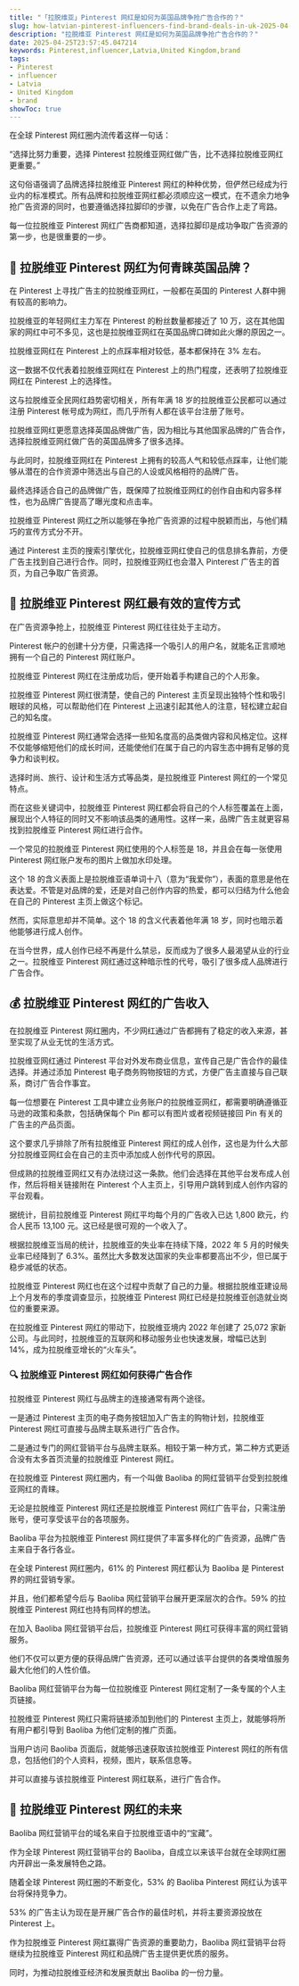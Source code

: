 ```yaml
---
title: "「拉脱维亚」Pinterest 网红是如何为英国品牌争抢广告合作的？"
slug: how-latvian-pinterest-influencers-find-brand-deals-in-uk-2025-04-25
description: "拉脱维亚 Pinterest 网红是如何为英国品牌争抢广告合作的？"
date: 2025-04-25T23:57:45.047214
keywords: Pinterest,influencer,Latvia,United Kingdom,brand
tags:
- Pinterest
- influencer
- Latvia
- United Kingdom
- brand
showToc: true
---
```


在全球 Pinterest 网红圈内流传着这样一句话：

“选择比努力重要，选择 Pinterest 拉脱维亚网红做广告，比不选择拉脱维亚网红更重要。”

这句俗语强调了品牌选择拉脱维亚 Pinterest 网红的种种优势，但俨然已经成为行业内的标准模式。所有品牌和拉脱维亚网红都必须顺应这一模式，在不遗余力地争抢广告资源的同时，也要遵循选择拉脚印的步骤，以免在广告合作上走了弯路。

每一位拉脱维亚 Pinterest 网红广告商都知道，选择拉脚印是成功争取广告资源的第一步，也是很重要的一步。

## 📍 拉脱维亚 Pinterest 网红为何青睐英国品牌？

在 Pinterest 上寻找广告主的拉脱维亚网红，一般都在英国的 Pinterest 人群中拥有较高的影响力。

拉脱维亚的年轻网红主力军在 Pinterest 的粉丝数量都接近了 10 万，这在其他国家的网红中可不多见，这也是拉脱维亚网红在英国品牌口碑如此火爆的原因之一。

拉脱维亚网红在 Pinterest 上的点踩率相对较低，基本都保持在 3% 左右。

这一数据不仅代表着拉脱维亚网红在 Pinterest 上的热门程度，还表明了拉脱维亚网红在 Pinterest 上的选择性。

这与拉脱维亚全民网红趋势密切相关，所有年满 18 岁的拉脱维亚公民都可以通过注册 Pinterest 帐号成为网红，而几乎所有人都在该平台注册了账号。

拉脱维亚网红更愿意选择英国品牌做广告，因为相比与其他国家品牌的广告合作，选择拉脱维亚网红做广告的英国品牌多了很多选择。

与此同时，拉脱维亚网红在 Pinterest 上拥有的较高人气和较低点踩率，让他们能够从潜在的合作资源中筛选出与自己的人设或风格相符的品牌广告。

最终选择适合自己的品牌做广告，既保障了拉脱维亚网红的创作自由和内容多样性，也为品牌广告提高了曝光度和点击率。

拉脱维亚 Pinterest 网红之所以能够在争抢广告资源的过程中脱颖而出，与他们精巧的宣传方式分不开。

通过 Pinterest 主页的搜索引擎优化，拉脱维亚网红使自己的信息排名靠前，方便广告主找到自己进行合作。同时，拉脱维亚网红也会潜入 Pinterest 广告主的首页，为自己争取广告资源。

## 📢 拉脱维亚 Pinterest 网红最有效的宣传方式

在广告资源争抢上，拉脱维亚 Pinterest 网红往往处于主动方。

Pinterest 帐户的创建十分方便，只需选择一个吸引人的用户名，就能名正言顺地拥有一个自己的 Pinterest 网红账户。

拉脱维亚 Pinterest 网红在注册成功后，便开始着手构建自己的个人形象。

拉脱维亚 Pinterest 网红很清楚，使自己的 Pinterest 主页呈现出独特个性和吸引眼球的风格，可以帮助他们在 Pinterest 上迅速引起其他人的注意，轻松建立起自己的知名度。

拉脱维亚 Pinterest 网红通常会选择一些知名度高的品类做内容和风格定位。这样不仅能够缩短他们的成长时间，还能使他们在属于自己的内容生态中拥有足够的竞争力和谈判权。

选择时尚、旅行、设计和生活方式等品类，是拉脱维亚 Pinterest 网红的一个常见特点。

而在这些关键词中，拉脱维亚 Pinterest 网红都会将自己的个人标签覆盖在上面，展现出个人特征的同时又不影响该品类的通用性。这样一来，品牌广告主就更容易找到拉脱维亚 Pinterest 网红进行合作。

一个常见的拉脱维亚 Pinterest 网红使用的个人标签是 18，并且会在每一张使用 Pinterest 网红账户发布的图片上做加水印处理。

这个 18 的含义表面上是拉脱维亚语单词十八（意为“我爱你”），表面的意思是他在表达爱。不管是对品牌的爱，还是对自己创作内容的热爱，都可以归结为什么他会在自己的 Pinterest 主页上做这个标记。

然而，实际意思却并不简单。这个 18 的含义代表着他年满 18 岁，同时也暗示着他能够进行成人创作。

在当今世界，成人创作已经不再是什么禁忌，反而成为了很多人最渴望从业的行业之一。拉脱维亚 Pinterest 网红通过这种暗示性的代号，吸引了很多成人品牌进行广告合作。

## 💰 拉脱维亚 Pinterest 网红的广告收入

在拉脱维亚 Pinterest 网红圈内，不少网红通过广告都拥有了稳定的收入来源，甚至实现了从业无忧的生活方式。

拉脱维亚网红通过 Pinterest 平台对外发布商业信息，宣传自己是广告合作的最佳选择。并通过添加 Pinterest 电子商务购物按钮的方式，方便广告主直接与自己联系，商讨广告合作事宜。

每一位想要在 Pinterest 工具中建立业务账户的拉脱维亚网红，都需要明确遵循亚马逊的政策和条款，包括确保每个 Pin 都可以有图片或者视频链接回 Pin 有关的广告主的产品页面。

这个要求几乎排除了所有拉脱维亚 Pinterest 网红的成人创作，这也是为什么大部分拉脱维亚网红会在自己的主页中添加成人创作代号的原因。

但成熟的拉脱维亚网红又有办法绕过这一条款。他们会选择在其他平台发布成人创作，然后将相关链接附在 Pinterest 个人主页上，引导用户跳转到成人创作内容的平台观看。

据统计，目前拉脱维亚 Pinterest 网红平均每个月的广告收入已达 1,800 欧元，约合人民币 13,100 元。这已经是很可观的一个收入了。

根据拉脱维亚当局的统计，拉脱维亚的失业率在持续下降，2022 年 5 月的时候失业率已经降到了 6.3%。虽然比大多数发达国家的失业率都要高出不少，但已属于稳步减低的状态。

拉脱维亚 Pinterest 网红也在这个过程中贡献了自己的力量。根据拉脱维亚建设局上个月发布的季度调查显示，拉脱维亚 Pinterest 网红已经是拉脱维亚创造就业岗位的重要来源。

在拉脱维亚 Pinterest 网红的带动下，拉脱维亚境内 2022 年创建了 25,072 家新公司。与此同时，拉脱维亚的互联网和移动服务业也快速发展，增幅已达到 14%，成为拉脱维亚增长的“火车头”。

### 🔍 拉脱维亚 Pinterest 网红如何获得广告合作

拉脱维亚 Pinterest 网红与品牌主的连接通常有两个途径。

一是通过 Pinterest 主页的电子商务按钮加入广告主的购物计划，拉脱维亚 Pinterest 网红可直接与品牌主联系进行广告合作。

二是通过专门的网红营销平台与品牌主联系。相较于第一种方式，第二种方式更适合没有太多首页流量的拉脱维亚 Pinterest 网红。

在拉脱维亚 Pinterest 网红圈内，有一个叫做 Baoliba 的网红营销平台受到拉脱维亚网红的青睐。

无论是拉脱维亚 Pinterest 网红还是拉脱维亚 Pinterest 网红广告平台，只需注册账号，便可享受该平台的各项服务。

Baoliba 平台为拉脱维亚 Pinterest 网红提供了丰富多样化的广告资源，品牌广告主来自于各行各业。

在全球 Pinterest 网红圈内，61% 的 Pinterest 网红都认为 Baoliba 是 Pinterest 界的网红营销专家。

并且，他们都希望今后与 Baoliba 网红营销平台展开更深层次的合作。59% 的拉脱维亚 Pinterest 网红也持有同样的想法。

在加入 Baoliba 网红营销平台后，拉脱维亚 Pinterest 网红可获得丰富的网红营销服务。

他们不仅可以更方便的获得品牌广告资源，还可以通过该平台提供的各类增值服务最大化他们的人性价值。

Baoliba 网红营销平台为每一位拉脱维亚 Pinterest 网红定制了一条专属的个人主页链接。

拉脱维亚 Pinterest 网红只需将链接添加到他们的 Pinterest 主页上，就能够将所有用户都引导到 Baoliba 为他们定制的推广页面。

当用户访问 Baoliba 页面后，就能够迅速获取该拉脱维亚 Pinterest 网红的所有信息，包括他们的个人资料，视频，图片，联系信息等。

并可以直接与该拉脱维亚 Pinterest 网红联系，进行广告合作。

## 🏁 拉脱维亚 Pinterest 网红的未来

Baoliba 网红营销平台的域名来自于拉脱维亚语中的“宝藏”。

作为全球 Pinterest 网红营销平台的 Baoliba，自成立以来该平台就在全球网红圈内开辟出一条发展特色之路。

随着全球 Pinterest 网红圈的不断变化，53% 的 Baoliba Pinterest 网红认为该平台将保持竞争力。

53% 的广告主认为现在是开展广告合作的最佳时机，并将主要资源投放在 Pinterest 上。

作为拉脱维亚 Pinterest 网红赢得广告资源的重要助力，Baoliba 网红营销平台将继续为拉脱维亚 Pinterest 网红和品牌广告主提供更优质的服务。

同时，为推动拉脱维亚经济和发展贡献出 Baoliba 的一份力量。